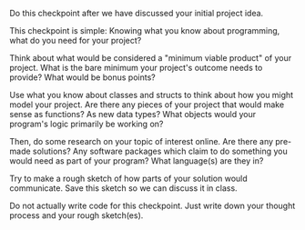 Do this checkpoint after we have discussed your initial project idea.

This checkpoint is simple: Knowing what you know about programming, what do you need for your project?

Think about what would be considered a "minimum viable product" of your project. What is the bare minimum your project's outcome needs to provide? What would be bonus points?

Use what you know about classes and structs to think about how you might model your project. Are there any pieces of your project that would make sense as functions? As new data types? What objects would your program's logic primarily be working on?

Then, do some research on your topic of interest online. Are there any pre-made solutions? Any software packages which claim to do something you would need as part of your program? What language(s) are they in?

Try to make a rough sketch of how parts of your solution would communicate. Save this sketch so we can discuss it in class.

Do not actually write code for this checkpoint. Just write down your thought process and your rough sketch(es).
